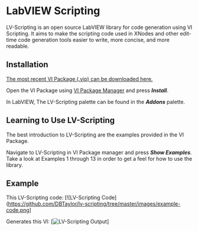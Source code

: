 LabVIEW Scripting
=================

LV-Scripting is an open source LabVIEW library for code generation using VI Scripting. It aims to make the scripting code used in XNodes and other edit-time code generation tools easier to write, more concise, and more readable.

Installation
------------

[The most recent VI Package (.vip) can be downloaded here.](https://github.com/DBTaylor)

Open the VI Package using [VI Package Manager](http://vipm.jki.net/) and press ***Install***.

In LabVIEW, The LV-Scripting palette can be found in the ***Addons*** palette.

Learning to Use LV-Scripting
----------------------------

The best introduction to LV-Scripting are the examples provided in the VI Package.

Navigate to LV-Scripting in VI Package manager and press ***Show Examples***. Take a look at Examples 1 through 13 in order to get a feel for how to use the library.

Example
-------

This LV-Scripting code:
[![LV-Scripting Code](https://github.com/DBTaylor/lv-scripting/tree/master/images/example-code.png]

Generates this VI:
[![LV-Scripting Output](https://github.com/DBTaylor/lv-scripting/tree/master/images/example-output.png)]




 